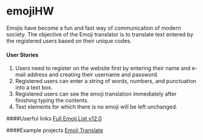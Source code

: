 # emojiHW

Emojis have become a fun and fast way of communication of modern society. The objective of the Emoji translator is to translate text entered by the registered users based on their unique codes.
#### User Stories
1. Users need to register on the website first by entering their name and e-mail address and creating their username and password.
2. Registered users can enter a string of words, numbers, and punctuation into a text box.
3. Registered users can see the emoji translation immediately after finishing typing the contents. 
4. Text elements for which there is no emoji will be left unchanged.

####Userful links
[Full Emoji List v12.0](https://unicode.org/emoji/charts/full-emoji-list.html)

####Example projects
[Emoji Translate](https://emojitranslate.com/)
